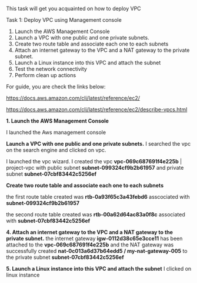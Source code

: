 This task will get you acquainted on how to deploy VPC 


Task 1: Deploy VPC using Management console
1. Launch the AWS Management Console
2. Launch a VPC with one public and one private subnets.
3. Create two route table and associate  each one to each subnets
4. Attach an internet gateway to the VPC and a NAT gateway to the private subnet.
5. Launch a Linux instance into this VPC and attach the subnet
6. Test the network connectivity
7. Perform clean up actions







For guide, you are check the links below:

https://docs.aws.amazon.com/cli/latest/reference/ec2/

https://docs.aws.amazon.com/cli/latest/reference/ec2/describe-vpcs.html





**1. Launch the AWS Management Console**

I launched the Aws management console 

**Launch a VPC with one public and one private subnets.**
I searched the vpc on the search engine and clicked on vpc.


I launched the vpc wizard. 
I created the vpc **vpc-069c687691f4e225b** | project-vpc with public subnet **subnet-099324cf9b2b61957** and private subnet **subnet-07cbf83442c5256ef**


 **Create two route table and associate  each one to each subnets**
 
 the first route table created was **rtb-0a93f65c3a43febd6** asscociated with **subnet-099324cf9b2b61957**
 
 the second route table created was **rtb-00a62d64ac83a0f8c** associated with **subnet-07cbf83442c5256ef**
 
 
 **4. Attach an internet gateway to the VPC and a NAT gateway to the private subnet.**
 the internet gateway 	**igw-0112d38c65e3cce11** has been attached to the **vpc-069c687691f4e225b** and the NAT gateway was successfully created **nat-0c013a6d37b64edd5 / my-nat-gateway-005** to the private subnet **subnet-07cbf83442c5256ef**
 
 
 **5. Launch a Linux instance into this VPC and attach the subnet**
I clicked on linux instance 
 
 



